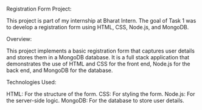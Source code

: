 Registration Form Project:

This project is part of my internship at Bharat Intern. The goal of Task 1 was to develop a registration form using HTML, CSS, Node.js, and MongoDB.

Overview:

This project implements a basic registration form that captures user details and stores them in a MongoDB database. It is a full stack application that demonstrates the use of HTML and CSS for the front end, Node.js for the back end, and MongoDB for the database.


Technologies Used:

HTML: For the structure of the form.
CSS: For styling the form.
Node.js: For the server-side logic.
MongoDB: For the database to store user details.
